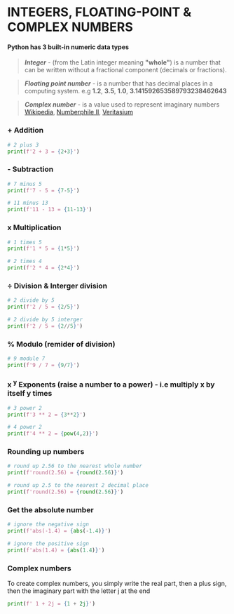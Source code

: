 # INTEGERS, FLOATING-POINT & COMPLEX NUMBERS

#### Python has 3 built-in numeric data types

> **_Integer_** - (from the Latin integer meaning **"whole"**) is a number that can be written without a fractional component (decimals or fractions).

> **_Floating point number_** - is a number that has decimal places in a computing system. e.g **1.2**, **3.5**, **1.0**, **3.141592653589793238462643**

> **_Complex number_** - is a value used to represent imaginary numbers [Wikipedia](https://www.wikiwand.com/en/Complex_number), [Numberphile II](https://www.youtube.com/watch?v=-IJuqR6nz_Q&ab_channel=Numberphile2), [Veritasium](https://www.youtube.com/watch?v=cUzklzVXJwo&ab_channel=Veritasium)

### + Addition

```python
# 2 plus 3
print(f'2 + 3 = {2+3}')
```

### - Subtraction

```python
# 7 minus 5
print(f'7 - 5 = {7-5}')

# 11 minus 13
print(f'11 - 13 = {11-13}')
```

### x Multiplication

```python
# 1 times 5
print(f'1 * 5 = {1*5}')

# 2 times 4
print(f'2 * 4 = {2*4}')
```

### &#247; Division & Interger division

```python
# 2 divide by 5
print(f'2 / 5 = {2/5}')

# 2 divide by 5 interger
print(f'2 / 5 = {2//5}')
```

### % Modulo (remider of division)

```python
# 9 module 7
print(f'9 / 7 = {9/7}')
```

### x <sup>y</sup> Exponents (raise a number to a power) - i.e multiply x by itself y times

```python
# 3 power 2
print(f'3 ** 2 = {3**2}')

# 4 power 2
print(f'4 ** 2 = {pow(4,2)}')
```

### Rounding up numbers

```python
# round up 2.56 to the nearest whole number
print(f'round(2.56) = {round(2.56)}')

# round up 2.5 to the nearest 2 decimal place
print(f'round(2.56) = {round(2.56)}')
```

### Get the absolute number

```python
# ignore the negative sign
print(f'abs(-1.4) = {abs(-1.4)}')

# ignore the positive sign
print(f'abs(1.4) = {abs(1.4)}')
```

### Complex numbers

To create complex numbers, you simply write the real part, then a plus sign, then the imaginary part with the letter j at the end

```python
print(f' 1 + 2j = {1 + 2j}')
```
